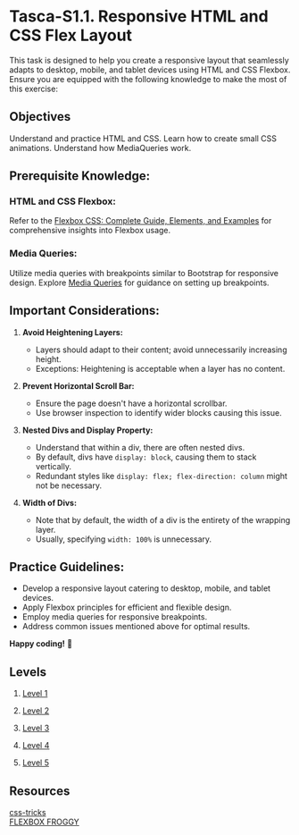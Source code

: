 # Tasca-S1.1. Responsive HTML and CSS Flex Layout

This task is designed to help you create a responsive layout that seamlessly adapts to desktop, mobile, and tablet devices using HTML and CSS Flexbox. Ensure you are equipped with the following knowledge to make the most of this exercise:

## Objectives
Understand and practice HTML and CSS.
Learn how to create small CSS animations.
Understand how MediaQueries work.

## Prerequisite Knowledge:

### HTML and CSS Flexbox:

Refer to the [Flexbox CSS: Complete Guide, Elements, and Examples](https://www.aluracursos.com/blog/flexbox-css-guia-completo-elementos-y-ejemplos) for comprehensive insights into Flexbox usage.

### Media Queries:

Utilize media queries with breakpoints similar to Bootstrap for responsive design.
Explore [Media Queries](https://getbootstrap.com/docs/5.3/layout/breakpoints/#media-queries) for guidance on setting up breakpoints.

## Important Considerations:

1. **Avoid Heightening Layers:**
   - Layers should adapt to their content; avoid unnecessarily increasing height.
   - Exceptions: Heightening is acceptable when a layer has no content.

2. **Prevent Horizontal Scroll Bar:**
   - Ensure the page doesn't have a horizontal scrollbar.
   - Use browser inspection to identify wider blocks causing this issue.

3. **Nested Divs and Display Property:**
   - Understand that within a div, there are often nested divs.
   - By default, divs have `display: block`, causing them to stack vertically.
   - Redundant styles like `display: flex; flex-direction: column` might not be necessary.

4. **Width of Divs:**
   - Note that by default, the width of a div is the entirety of the wrapping layer.
   - Usually, specifying `width: 100%` is unnecessary.

## Practice Guidelines:

- Develop a responsive layout catering to desktop, mobile, and tablet devices.
- Apply Flexbox principles for efficient and flexible design.
- Employ media queries for responsive breakpoints.
- Address common issues mentioned above for optimal results.

**Happy coding!** 🚀


## Levels


1. [Level 1 ](https://github.com/anderson92zolis/Tasca_S1.1_Layout/blob/main/Levels/Levels%20I%20task%201.jpg)

2. [Level 2 ](https://github.com/anderson92zolis/Tasca_S1.1_Layout/blob/main/Levels/Levels%20I%20task%202.jpg)
3. [Level 3 ](https://github.com/anderson92zolis/Tasca_S1.1_Layout/blob/main/Levels/Levels%20I%20task%203.jpg)
4. [Level 4 ](https://github.com/anderson92zolis/Tasca_S1.1_Layout/blob/main/Levels/Levels%202%20task%204.jpg)
5. [Level 5 ](https://github.com/anderson92zolis/Tasca_S1.1_Layout/blob/main/Levels/Levels%203%20task%205.jpg)

## Resources

[css-tricks](https://css-tricks.com/snippets/css/a-guide-to-flexbox/)
<br>
[FLEXBOX FROGGY](https://flexboxfroggy.com/#es)


